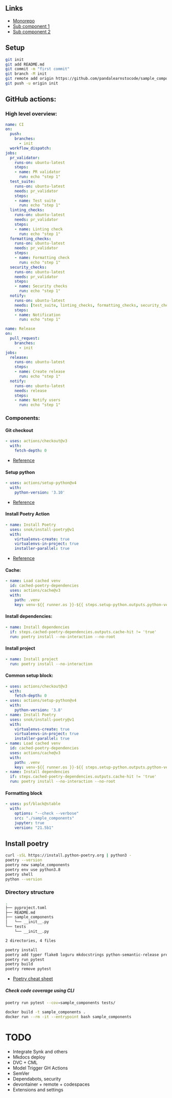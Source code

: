 ## __Links__

* [Monorepo](https://github.com/pandalearnstocode/sample_components)
* [Sub component 1](https://github.com/pandalearnstocode/sample_subcomponents_1)
* [Sub component 2](https://github.com/pandalearnstocode/sample_subcomponents_2)

## __Setup__
```bash
git init
git add README.md
git commit -m "first commit"
git branch -M init
git remote add origin https://github.com/pandalearnstocode/sample_components.git
git push -u origin init
```
## __GitHub actions:__

### __High level overview:__

```yml
name: CI
on:
  push:
    branches:
      - init
  workflow_dispatch:
jobs:
  pr_validator:
    runs-on: ubuntu-latest
    steps:
    - name: PR validator
      run: echo "step 1"
  test_suite:
    runs-on: ubuntu-latest
    needs: pr_validator
    steps:
    - name: Test suite
      run: echo "step 1"    
  linting_checks:
    runs-on: ubuntu-latest
    needs: pr_validator
    steps:
    - name: Linting check
      run: echo "step 1"
  formatting_checks:
    runs-on: ubuntu-latest
    needs: pr_validator
    steps:
    - name: Formatting check
      run: echo "step 1"
  security_checks:
    runs-on: ubuntu-latest
    needs: pr_validator
    steps:
    - name: Security checks
      run: echo "step 1"
  notify:
    runs-on: ubuntu-latest
    needs: [test_suite, linting_checks, formatting_checks, security_checks]
    steps:
    - name: Notification
      run: echo "step 1"
```


```yml
name: Release
on:
  pull_request:
    branches:
      - init
jobs:
  release:
    runs-on: ubuntu-latest
    steps:
    - name: Create release
      run: echo "step 1"
  notify:
    runs-on: ubuntu-latest
    needs: release
    steps:
    - name: Notify users
      run: echo "step 1"
```

### __Components:__

#### __Git checkout__

```yml
- uses: actions/checkout@v3
  with:
    fetch-depth: 0
```

* [Reference](https://github.com/actions/checkout)

#### __Setup python__

```yml
- uses: actions/setup-python@v4
  with:
    python-version: '3.10'
```

* [Reference](https://github.com/actions/setup-python)

#### __Install Poetry Action__

```yml
- name: Install Poetry
  uses: snok/install-poetry@v1
  with:
    virtualenvs-create: true
    virtualenvs-in-project: true
    installer-parallel: true
```

* [Reference](https://github.com/marketplace/actions/install-poetry-action)

#### __Cache:__

```yml
- name: Load cached venv
  id: cached-poetry-dependencies
  uses: actions/cache@v3
  with:
    path: .venv
    key: venv-${{ runner.os }}-${{ steps.setup-python.outputs.python-version }}-${{ hashFiles('**/poetry.lock') }}
```

#### __Install dependencies:__

```yml
- name: Install dependencies
  if: steps.cached-poetry-dependencies.outputs.cache-hit != 'true'
  run: poetry install --no-interaction --no-root
```

#### __Install project__

```yml
- name: Install project
  run: poetry install --no-interaction
```

#### __Common setup block:__

```yml
- uses: actions/checkout@v3
  with:
    fetch-depth: 0
- uses: actions/setup-python@v4
  with:
    python-version: '3.8'
- name: Install Poetry
  uses: snok/install-poetry@v1
  with:
    virtualenvs-create: true
    virtualenvs-in-project: true
    installer-parallel: true
- name: Load cached venv
  id: cached-poetry-dependencies
  uses: actions/cache@v3
  with:
    path: .venv
    key: venv-${{ runner.os }}-${{ steps.setup-python.outputs.python-version }}-${{ hashFiles('**/poetry.lock') }}
- name: Install dependencies
  if: steps.cached-poetry-dependencies.outputs.cache-hit != 'true'
  run: poetry install --no-interaction --no-root
```

#### __Formatting block__

```yml
- uses: psf/black@stable
  with:
    options: "--check --verbose"
    src: "./sample_components"
    jupyter: true
    version: "21.5b1"
```


## __Install poetry__

```bash
curl -sSL https://install.python-poetry.org | python3 -
poetry --version
poetry new sample_components
poetry env use python3.8
poetry shell
python --version
```

### __Directory structure__

```bash
.
├── pyproject.toml
├── README.md
├── sample_components
│   └── __init__.py
└── tests
    └── __init__.py

2 directories, 4 files
```

```bash
poetry install
poetry add typer flake8 loguru mkdocstrings python-semantic-release pre-commit pylint pyupgrade safety darglint mypy-extensions mkdocs-material mkdocstrings-python mike mypy isort black pytest coverage
poetry run pytest
poetry build
poetry remove pytest
```

* [Poetry cheat sheet](https://gist.github.com/CarlosDomingues/b88df15749af23a463148bd2c2b9b3fb)

##### __Check code coverage using CLI__

```bash
poetry run pytest --cov=sample_components tests/
```


```bash
docker build -t sample_components .
docker run --rm -it --entrypoint bash sample_components
```


# TODO

* Integrate Synk and others
* Mkdocs deploy
* DVC + CML
* Model Trigger GH Actions
* SemVer
* Dependabots, security
* devontainer + remote + codespaces
* Extensions and settings
